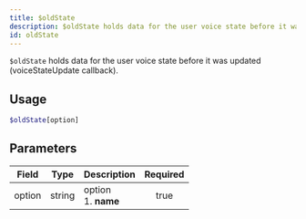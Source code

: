 ```yaml
---
title: $oldState 
description: $oldState holds data for the user voice state before it was updated (voiceStateUpdate callback).
id: oldState
---
```


`$oldState` holds data for the user voice state before it was updated (voiceStateUpdate callback).

## Usage

```php
$oldState[option]
```

## Parameters 


| Field  | Type   | Description               | Required |
| ------ | ------ | ------------------------- |:--------:|
| option | string | option <br /> 1. **name** |    true   |
